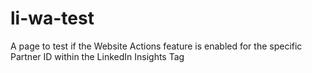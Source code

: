 # li-wa-test
A page to test if the Website Actions feature is enabled for the specific Partner ID within the LinkedIn Insights Tag
